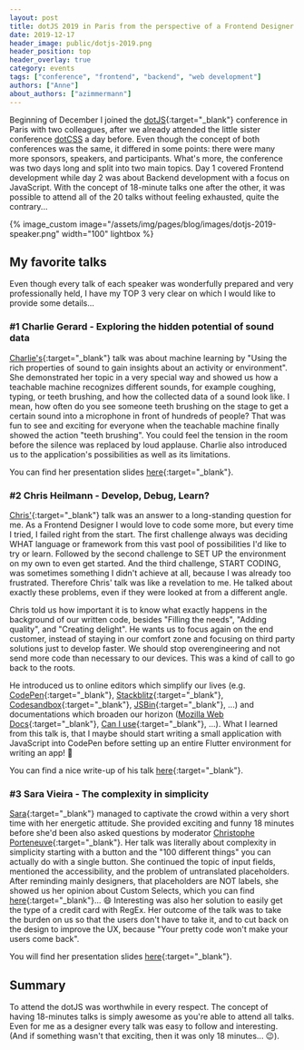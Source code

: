 ```yaml
---
layout: post
title: dotJS 2019 in Paris from the perspective of a Frontend Designer
date: 2019-12-17
header_image: public/dotjs-2019.png
header_position: top
header_overlay: true
category: events
tags: ["conference", "frontend", "backend", "web development"]
authors: ["Anne"]
about_authors: ["azimmermann"]
---
```


Beginning of December I joined the [dotJS](https://www.dotjs.io/){:target="_blank"} conference in Paris with two colleagues, after we already attended the little sister conference [dotCSS](/blog/events/a-russian-a-brazilian-and-a-german-at-the-dotcss-2019-in-paris/) a day before. 
Even though the concept of both conferences was the same, it differed in some points: there were many more sponsors, speakers, and participants.
What's more, the conference was two days long and split into two main topics. 
Day 1 covered Frontend development while day 2 was about Backend development with a focus on JavaScript.
With the concept of 18-minute talks one after the other, it was possible to attend all of the 20 talks without feeling exhausted, quite the contrary...

{% image_custom image="/assets/img/pages/blog/images/dotjs-2019-speaker.png" width="100" lightbox %}

## My favorite talks

Even though every talk of each speaker was wonderfully prepared and very professionally held, I have my TOP 3 very clear on which I would like to provide some details...

### #1 Charlie Gerard - Exploring the hidden potential of sound data

[Charlie's](https://twitter.com/devdevcharlie){:target="_blank"} talk was about machine learning by "Using the rich properties of sound to gain insights about an activity or environment".
She demonstrated her topic in a very special way and showed us how a teachable machine recognizes different sounds, for example coughing, typing, or teeth brushing, and how the collected data of a sound look like.
I mean, how often do you see someone teeth brushing on the stage to get a certain sound into a microphone in front of hundreds of people?
That was fun to see and exciting for everyone when the teachable machine finally showed the action "teeth brushing".
You could feel the tension in the room before the silence was replaced by loud applause.
Charlie also introduced us to the application's possibilities as well as its limitations.

You can find her presentation slides [here](https://docs.google.com/presentation/d/1eXMvepBOs5CT0krFtokZ6ovgMfPNb7TWAPLLFsBPUzk/edit#slide=id.g5bc3345d74_0_16){:target="_blank"}.

### #2 Chris Heilmann - Develop, Debug, Learn?

[Chris'](https://twitter.com/codepo8){:target="_blank"} talk was an answer to a long-standing question for me.
As a Frontend Designer I would love to code some more, but every time I tried, I failed right from the start.
The first challenge always was deciding WHAT language or framework from this vast pool of possibilities I'd like to try or learn.
Followed by the second challenge to SET UP the environment on my own to even get started.
And the third challenge, START CODING, was sometimes something I didn't achieve at all, because I was already too frustrated.
Therefore Chris' talk was like a revelation to me.
He talked about exactly these problems, even if they were looked at from a different angle.

Chris told us how important it is to know what exactly happens in the background of our written code, besides "Filling the needs", "Adding quality", and "Creating delight".
He wants us to focus again on the end customer, instead of staying in our comfort zone and focusing on third party solutions just to develop faster.
We should stop overengineering and not send more code than necessary to our devices.
This was a kind of call to go back to the roots.

He introduced us to online editors which simplify our lives (e.g. [CodePen](https://codepen.io/){:target="_blank"}, [Stackblitz](https://stackblitz.com/){:target="_blank"}, [Codesandbox](https://codesandbox.io/){:target="_blank"}, [JSBin](https://jsbin.com/?html,output){:target="_blank"}, ...) and documentations which broaden our horizon ([Mozilla Web Docs](https://developer.mozilla.org/de/){:target="_blank"}, [Can I use](https://caniuse.com/){:target="_blank"}, ...). 
What I learned from this talk is, that I maybe should start writing a small application with JavaScript into CodePen before setting up an entire Flutter environment for writing an app! 😬

You can find a nice write-up of his talk [here](https://christianheilmann.com/2019/12/12/develop-debug-learn-a-time-to-re-think-our-tooling/){:target="_blank"}.

### #3 Sara Vieira - The complexity in simplicity

[Sara](https://twitter.com/NikkitaFTW){:target="_blank"} managed to captivate the crowd within a very short time with her energetic attitude.
She provided exciting and funny 18 minutes before she'd been also asked questions by moderator [Christophe Porteneuve](https://twitter.com/porteneuve){:target="_blank"}.
Her talk was literally about complexity in simplicity starting with a button and the "100 different things" you can actually do with a single button.
She continued the topic of input fields, mentioned the accessibility, and the problem of untranslated placeholders.
After reminding mainly designers, that placeholders are NOT labels, she showed us her opinion about Custom Selects, which you can find [here](https://doineedacustomselect.com){:target="_blank"}... 😄
Interesting was also her solution to easily get the type of a credit card with RegEx.
Her outcome of the talk was to take the burden on us so that the users don't have to take it, and to cut back on the design to improve the UX, because "Your pretty code won't make your users come back".

You will find her presentation slides [here](http://complexity-in-simplicity.surge.sh/){:target="_blank"}.

## Summary

To attend the dotJS was worthwhile in every respect.
The concept of having 18-minutes talks is simply awesome as you're able to attend all talks.
Even for me as a designer every talk was easy to follow and interesting.
(And if something wasn't that exciting, then it was only 18 minutes... 😉).